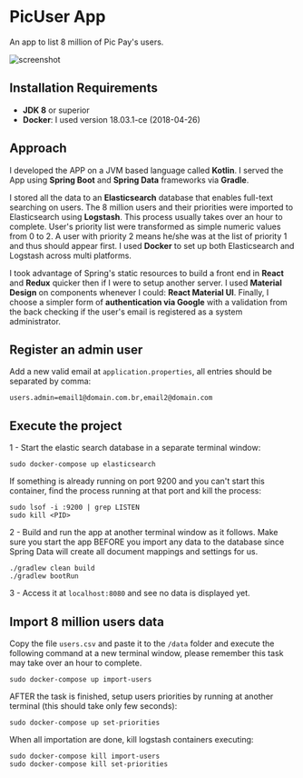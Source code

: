 # PicUser App
An app to list 8 million of Pic Pay's users.

![screenshot](https://github.com/johnguerson/trabalhe-conosco-backend-dev/blob/master/images/app-page.png)

## Installation Requirements
- **JDK 8** or superior
- **Docker**: I used version 18.03.1-ce (2018-04-26)

## Approach

I developed the APP on a JVM based language called **Kotlin**. 
I served the App using **Spring Boot** and **Spring Data** frameworks via **Gradle**.

I stored all the data to an **Elasticsearch** database that enables full-text searching on users.
The 8 million users and their priorities were imported to Elasticsearch using **Logstash**. 
This process usually takes over an hour to complete. 
User's priority list were transformed as simple numeric values from 0 to 2. 
A user with priority 2 means he/she was at the list of priority 1 and thus should appear first.
I used **Docker** to set up both Elasticsearch and Logstash across multi platforms.

I took advantage of Spring's static resources to build a front end in **React** and **Redux** quicker then if I were to setup another server.
I used **Material Design** on components whenever I could: **React Material UI**.
Finally, I choose a simpler form of **authentication via Google** with a validation from the back checking if the user's email is registered as a system administrator.

## Register an admin user
Add a new valid email at `application.properties`, all entries should be separated by comma:
```
users.admin=email1@domain.com.br,email2@domain.com
```

## Execute the project
1 - Start the elastic search database in a separate terminal window:
```shell
sudo docker-compose up elasticsearch
```

If something is already running on port 9200 and you can't start this container, find the process running at that port and kill the process:
```shell
sudo lsof -i :9200 | grep LISTEN
sudo kill <PID>
```

2 - Build and run the app at another terminal window as it follows. 
Make sure you start the app BEFORE you import any data to the database since 
Spring Data will create all document mappings and settings for us.
```shell
./gradlew clean build
./gradlew bootRun
```

3 - Access it at `localhost:8080` and see no data is displayed yet.

## Import 8 million users data

Copy the file `users.csv` and paste it to the `/data` folder and execute the following command at a new terminal window, 
please remember this task may take over an hour to complete.

```shell
sudo docker-compose up import-users
```

AFTER the task is finished, setup users priorities by running at another terminal (this should take only few seconds):
```shell
sudo docker-compose up set-priorities
```

When all importation are done, kill logstash containers executing: 
```shell
sudo docker-compose kill import-users
sudo docker-compose kill set-priorities
```
